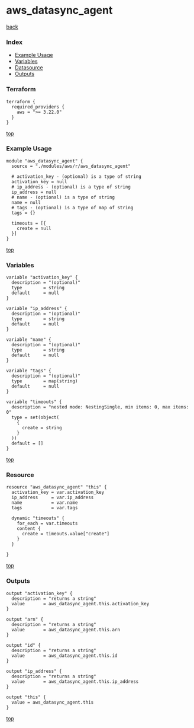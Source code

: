 # aws_datasync_agent

[back](../aws.md)

### Index

- [Example Usage](#example-usage)
- [Variables](#variables)
- [Datasource](#datasource)
- [Outputs](#outputs)

### Terraform

```hcl
terraform {
  required_providers {
    aws = ">= 3.22.0"
  }
}
```

[top](#index)

### Example Usage

```hcl
module "aws_datasync_agent" {
  source = "./modules/aws/r/aws_datasync_agent"

  # activation_key - (optional) is a type of string
  activation_key = null
  # ip_address - (optional) is a type of string
  ip_address = null
  # name - (optional) is a type of string
  name = null
  # tags - (optional) is a type of map of string
  tags = {}

  timeouts = [{
    create = null
  }]
}
```

[top](#index)

### Variables

```hcl
variable "activation_key" {
  description = "(optional)"
  type        = string
  default     = null
}

variable "ip_address" {
  description = "(optional)"
  type        = string
  default     = null
}

variable "name" {
  description = "(optional)"
  type        = string
  default     = null
}

variable "tags" {
  description = "(optional)"
  type        = map(string)
  default     = null
}

variable "timeouts" {
  description = "nested mode: NestingSingle, min items: 0, max items: 0"
  type = set(object(
    {
      create = string
    }
  ))
  default = []
}
```

[top](#index)

### Resource

```hcl
resource "aws_datasync_agent" "this" {
  activation_key = var.activation_key
  ip_address     = var.ip_address
  name           = var.name
  tags           = var.tags

  dynamic "timeouts" {
    for_each = var.timeouts
    content {
      create = timeouts.value["create"]
    }
  }

}
```

[top](#index)

### Outputs

```hcl
output "activation_key" {
  description = "returns a string"
  value       = aws_datasync_agent.this.activation_key
}

output "arn" {
  description = "returns a string"
  value       = aws_datasync_agent.this.arn
}

output "id" {
  description = "returns a string"
  value       = aws_datasync_agent.this.id
}

output "ip_address" {
  description = "returns a string"
  value       = aws_datasync_agent.this.ip_address
}

output "this" {
  value = aws_datasync_agent.this
}
```

[top](#index)